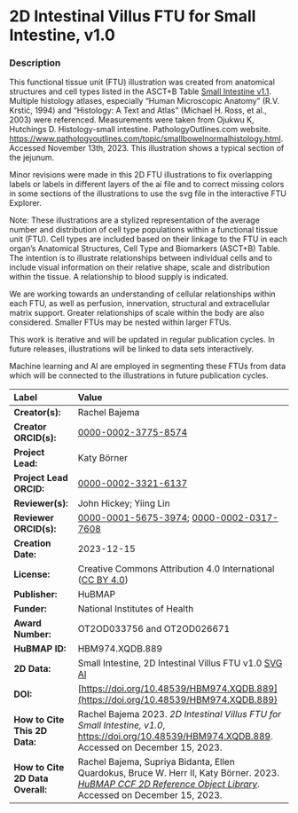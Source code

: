 # 2D Intestinal Villus FTU for Small Intestine, v1.0

### Description

This functional tissue unit (FTU) illustration was created from anatomical structures and cell types listed in the ASCT+B Table [Small Intestine v1.1](https://cdn.humanatlas.io/hra-releases/v1.3/asct-b/asct-b-vh-small-intestine.csv).  Multiple histology atlases, especially “Human Microscopic Anatomy” (R.V. Krstić, 1994) and “Histology: A Text and Atlas” (Michael H. Ross, et al., 2003) were referenced. Measurements were taken from Ojukwu K, Hutchings D. Histology-small intestine. PathologyOutlines.com website. https://www.pathologyoutlines.com/topic/smallbowelnormalhistology.html. Accessed November 13th, 2023.
This illustration shows a typical section of the jejunum.

Minor revisions were made in this 2D FTU illustrations to fix overlapping labels or labels in different layers of the ai file and to correct missing colors in some sections of the illustrations to use the svg file in the interactive FTU Explorer. 

Note: These illustrations are a stylized representation of the average number and distribution of cell type populations within a functional tissue unit (FTU). Cell types are included based on their linkage to the FTU in each organ’s Anatomical Structures, Cell Type and Biomarkers (ASCT+B) Table. The intention is to illustrate relationships between individual cells and to include visual information on their relative shape, scale and distribution within the tissue. A relationship to blood supply is indicated.

We are working towards an understanding of cellular relationships within each FTU, as well as perfusion, innervation, structural and extracellular matrix support. Greater relationships of scale within the body are also considered. Smaller FTUs may be nested within larger FTUs.

This work is iterative and will be updated in regular publication cycles. In future releases, illustrations will be linked to data sets interactively. 

Machine learning and AI are employed in segmenting these FTUs from data which will be connected to the illustrations in future publication cycles.

| Label | Value |
| :------------- |:-------------|
| **Creator(s):** | Rachel Bajema |
| **Creator ORCID(s):** | [0000-0002-3775-8574](https://orcid.org/0000-0002-3775-8574) |
| **Project Lead:** | Katy B&ouml;rner |
| **Project Lead ORCID:** | [0000-0002-3321-6137](https://orcid.org/0000-0002-3321-6137) |
| **Reviewer(s):** | John Hickey; Yiing Lin |
| **Reviewer ORCID(s):** | [0000-0001-5675-3974](https://orcid.org/0000-0001-5675-3974); [0000-0002-0317-7608](https://orcid.org/0000-0002-0317-7608) |
| **Creation Date:** | 2023-12-15 |
| **License:** | Creative Commons Attribution 4.0 International ([CC BY 4.0](https://creativecommons.org/licenses/by/4.0/)) |
| **Publisher:** | HuBMAP |
| **Funder:** | National Institutes of Health |
| **Award Number:** | OT2OD033756 and OT2OD026671 |
| **HuBMAP ID:** | HBM974.XQDB.889|
| **2D Data:** | Small Intestine, 2D Intestinal Villus FTU v1.0 [SVG](https://cdn.humanatlas.io/hra-releases/v2.0/2d-ftu/2d-ftu-small-intestine-villus.svg) [AI](https://cdn.humanatlas.io/hra-releases/v2.0/2d-ftu/2d-ftu-small-intestine-villus.ai) |
| **DOI:** | [https://doi.org/10.48539/HBM974.XQDB.889](https://doi.org/10.48539/HBM974.XQDB.889) |
| **How to Cite This 2D Data:** | Rachel Bajema 2023. *2D Intestinal Villus FTU for Small Intestine, v1.0*, https://doi.org/10.48539/HBM974.XQDB.889. Accessed on December 15, 2023. |
| **How to Cite 2D Data Overall:** | Rachel Bajema, Supriya Bidanta, Ellen Quardokus,  Bruce W. Herr II, Katy Börner. 2023. [*HuBMAP CCF 2D Reference Object Library*](https://humanatlas.io/2d-ftu-illustrations). Accessed on December 15, 2023. |
